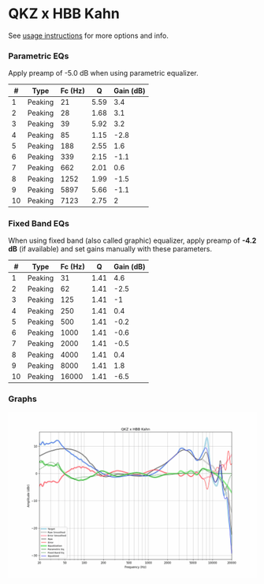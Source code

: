 # QKZ x HBB Kahn
See [usage instructions](https://github.com/jaakkopasanen/AutoEq#usage) for more options and info.

### Parametric EQs
Apply preamp of -5.0 dB when using parametric equalizer.

|   # | Type    |   Fc (Hz) |    Q |   Gain (dB) |
|-----|---------|-----------|------|-------------|
|   1 | Peaking |        21 | 5.59 |         3.4 |
|   2 | Peaking |        28 | 1.68 |         3.1 |
|   3 | Peaking |        39 | 5.92 |         3.2 |
|   4 | Peaking |        85 | 1.15 |        -2.8 |
|   5 | Peaking |       188 | 2.55 |         1.6 |
|   6 | Peaking |       339 | 2.15 |        -1.1 |
|   7 | Peaking |       662 | 2.01 |         0.6 |
|   8 | Peaking |      1252 | 1.99 |        -1.5 |
|   9 | Peaking |      5897 | 5.66 |        -1.1 |
|  10 | Peaking |      7123 | 2.75 |         2   |

### Fixed Band EQs
When using fixed band (also called graphic) equalizer, apply preamp of **-4.2 dB** (if available) and set gains manually with these parameters.

|   # | Type    |   Fc (Hz) |    Q |   Gain (dB) |
|-----|---------|-----------|------|-------------|
|   1 | Peaking |        31 | 1.41 |         4.6 |
|   2 | Peaking |        62 | 1.41 |        -2.5 |
|   3 | Peaking |       125 | 1.41 |        -1   |
|   4 | Peaking |       250 | 1.41 |         0.4 |
|   5 | Peaking |       500 | 1.41 |        -0.2 |
|   6 | Peaking |      1000 | 1.41 |        -0.6 |
|   7 | Peaking |      2000 | 1.41 |        -0.5 |
|   8 | Peaking |      4000 | 1.41 |         0.4 |
|   9 | Peaking |      8000 | 1.41 |         1.8 |
|  10 | Peaking |     16000 | 1.41 |        -6.5 |

### Graphs
![](./QKZ%20x%20HBB%20Kahn.png)
